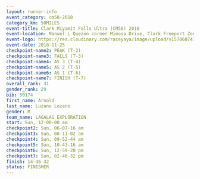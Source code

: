 ```yaml
---
layout: runner-info 
event_category: cm50-2018 
category_km: 50MILES 
event-title: Clark Miyamit Falls Ultra (CM50) 2018 
event-location: Manuel L Quezon corner Mimosa Drive, Clark Freeport Zone, Clark, Pampanga, Philippines 
event-logo: https://res.cloudinary.com/raceyaya/image/upload/v1570607412/logo/cm50_p8ydpq.jpg 
event-date: 2018-11-25 
checkpoint-name2: PEAK (T-2) 
checkpoint-name3: FALLS (T-3) 
checkpoint-name4: AS 3 (T-4) 
checkpoint-name5: AS 2 (T-5) 
checkpoint-name6: AS 1 (T-6) 
checkpoint-name7: FINISH (T-7) 
overall_rank: 31
gender_rank: 29
bib: 50174
first_name: Arnold
last_name: Luzano Lozano
gender: M
team_name: LAGALAG EXPLORATION
start: Sun, 12-00-00 am
checkpoint2: Sun, 06-07-16 am
checkpoint3: Sun, 08-11-02 am
checkpoint4: Sun, 09-52-44 am
checkpoint5: Sun, 10-43-16 am
checkpoint6: Sun, 12-59-20 pm
checkpoint7: Sun, 02-46-32 pm
finish: 14-46-32
status: FINISHER
---
```

